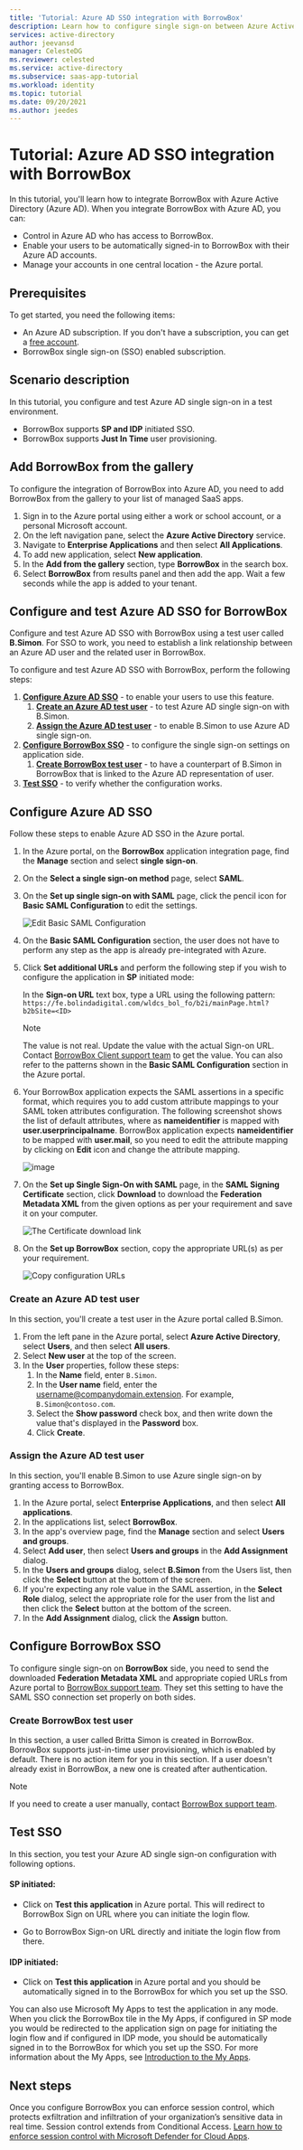 ```yaml
---
title: 'Tutorial: Azure AD SSO integration with BorrowBox'
description: Learn how to configure single sign-on between Azure Active Directory and BorrowBox.
services: active-directory
author: jeevansd
manager: CelesteDG
ms.reviewer: celested
ms.service: active-directory
ms.subservice: saas-app-tutorial
ms.workload: identity
ms.topic: tutorial
ms.date: 09/20/2021
ms.author: jeedes
---
```

# Tutorial: Azure AD SSO integration with BorrowBox

In this tutorial, you'll learn how to integrate BorrowBox with Azure Active Directory (Azure AD). When you integrate BorrowBox with Azure AD, you can:

* Control in Azure AD who has access to BorrowBox.
* Enable your users to be automatically signed-in to BorrowBox with their Azure AD accounts.
* Manage your accounts in one central location - the Azure portal.

## Prerequisites

To get started, you need the following items:

* An Azure AD subscription. If you don't have a subscription, you can get a [free account](https://azure.microsoft.com/free/).
* BorrowBox single sign-on (SSO) enabled subscription.

## Scenario description

In this tutorial, you configure and test Azure AD single sign-on in a test environment.

* BorrowBox supports **SP and IDP** initiated SSO.
* BorrowBox supports **Just In Time** user provisioning.

## Add BorrowBox from the gallery

To configure the integration of BorrowBox into Azure AD, you need to add BorrowBox from the gallery to your list of managed SaaS apps.

1. Sign in to the Azure portal using either a work or school account, or a personal Microsoft account.
1. On the left navigation pane, select the **Azure Active Directory** service.
1. Navigate to **Enterprise Applications** and then select **All Applications**.
1. To add new application, select **New application**.
1. In the **Add from the gallery** section, type **BorrowBox** in the search box.
1. Select **BorrowBox** from results panel and then add the app. Wait a few seconds while the app is added to your tenant.

## Configure and test Azure AD SSO for BorrowBox

Configure and test Azure AD SSO with BorrowBox using a test user called **B.Simon**. For SSO to work, you need to establish a link relationship between an Azure AD user and the related user in BorrowBox.

To configure and test Azure AD SSO with BorrowBox, perform the following steps:

1. **[Configure Azure AD SSO](#configure-azure-ad-sso)** - to enable your users to use this feature.
    1. **[Create an Azure AD test user](#create-an-azure-ad-test-user)** - to test Azure AD single sign-on with B.Simon.
    1. **[Assign the Azure AD test user](#assign-the-azure-ad-test-user)** - to enable B.Simon to use Azure AD single sign-on.
1. **[Configure BorrowBox SSO](#configure-borrowbox-sso)** - to configure the single sign-on settings on application side.
    1. **[Create BorrowBox test user](#create-borrowbox-test-user)** - to have a counterpart of B.Simon in BorrowBox that is linked to the Azure AD representation of user.
1. **[Test SSO](#test-sso)** - to verify whether the configuration works.

## Configure Azure AD SSO

Follow these steps to enable Azure AD SSO in the Azure portal.

1. In the Azure portal, on the **BorrowBox** application integration page, find the **Manage** section and select **single sign-on**.
1. On the **Select a single sign-on method** page, select **SAML**.
1. On the **Set up single sign-on with SAML** page, click the pencil icon for **Basic SAML Configuration** to edit the settings.

   ![Edit Basic SAML Configuration](common/edit-urls.png)

4. On the **Basic SAML Configuration** section, the user does not have to perform any step as the app is already pre-integrated with Azure.

5. Click **Set additional URLs** and perform the following step if you wish to configure the application in **SP** initiated mode:

    In the **Sign-on URL** text box, type a URL using the following pattern:
    `https://fe.bolindadigital.com/wldcs_bol_fo/b2i/mainPage.html?b2bSite=<ID>`

    > [!NOTE]
    > The value is not real. Update the value with the actual Sign-on URL. Contact [BorrowBox Client support team](mailto:borrowbox@bolinda.com) to get the value. You can also refer to the patterns shown in the **Basic SAML Configuration** section in the Azure portal.

6. Your BorrowBox application expects the SAML assertions in a specific format, which requires you to add custom attribute mappings to your SAML token attributes configuration. The following screenshot shows the list of default attributes, where as **nameidentifier** is mapped with **user.userprincipalname**. BorrowBox application expects **nameidentifier** to be mapped with **user.mail**, so you need to edit the attribute mapping by clicking on **Edit** icon and change the attribute mapping.

    ![image](common/edit-attribute.png)

7. On the **Set up Single Sign-On with SAML** page, in the **SAML Signing Certificate** section, click **Download** to download the **Federation Metadata XML** from the given options as per your requirement and save it on your computer.

    ![The Certificate download link](common/metadataxml.png)

8. On the **Set up BorrowBox** section, copy the appropriate URL(s) as per your requirement.

    ![Copy configuration URLs](common/copy-configuration-urls.png)

### Create an Azure AD test user

In this section, you'll create a test user in the Azure portal called B.Simon.

1. From the left pane in the Azure portal, select **Azure Active Directory**, select **Users**, and then select **All users**.
1. Select **New user** at the top of the screen.
1. In the **User** properties, follow these steps:
   1. In the **Name** field, enter `B.Simon`.  
   1. In the **User name** field, enter the username@companydomain.extension. For example, `B.Simon@contoso.com`.
   1. Select the **Show password** check box, and then write down the value that's displayed in the **Password** box.
   1. Click **Create**.

### Assign the Azure AD test user

In this section, you'll enable B.Simon to use Azure single sign-on by granting access to BorrowBox.

1. In the Azure portal, select **Enterprise Applications**, and then select **All applications**.
1. In the applications list, select **BorrowBox**.
1. In the app's overview page, find the **Manage** section and select **Users and groups**.
1. Select **Add user**, then select **Users and groups** in the **Add Assignment** dialog.
1. In the **Users and groups** dialog, select **B.Simon** from the Users list, then click the **Select** button at the bottom of the screen.
1. If you're expecting any role value in the SAML assertion, in the **Select Role** dialog, select the appropriate role for the user from the list and then click the **Select** button at the bottom of the screen.
1. In the **Add Assignment** dialog, click the **Assign** button.

## Configure BorrowBox SSO

To configure single sign-on on **BorrowBox** side, you need to send the downloaded **Federation Metadata XML** and appropriate copied URLs from Azure portal to [BorrowBox support team](mailto:borrowbox@bolinda.com). They set this setting to have the SAML SSO connection set properly on both sides.

### Create BorrowBox test user

In this section, a user called Britta Simon is created in BorrowBox. BorrowBox supports just-in-time user provisioning, which is enabled by default. There is no action item for you in this section. If a user doesn't already exist in BorrowBox, a new one is created after authentication.

> [!Note]
> If you need to create a user manually, contact [BorrowBox support team](mailto:borrowbox@bolinda.com).

## Test SSO

In this section, you test your Azure AD single sign-on configuration with following options. 

#### SP initiated:

* Click on **Test this application** in Azure portal. This will redirect to BorrowBox Sign on URL where you can initiate the login flow.  

* Go to BorrowBox Sign-on URL directly and initiate the login flow from there.

#### IDP initiated:

* Click on **Test this application** in Azure portal and you should be automatically signed in to the BorrowBox for which you set up the SSO. 

You can also use Microsoft My Apps to test the application in any mode. When you click the BorrowBox tile in the My Apps, if configured in SP mode you would be redirected to the application sign on page for initiating the login flow and if configured in IDP mode, you should be automatically signed in to the BorrowBox for which you set up the SSO. For more information about the My Apps, see [Introduction to the My Apps](../user-help/my-apps-portal-end-user-access.md).

## Next steps

Once you configure BorrowBox you can enforce session control, which protects exfiltration and infiltration of your organization’s sensitive data in real time. Session control extends from Conditional Access. [Learn how to enforce session control with Microsoft Defender for Cloud Apps](/cloud-app-security/proxy-deployment-aad).
